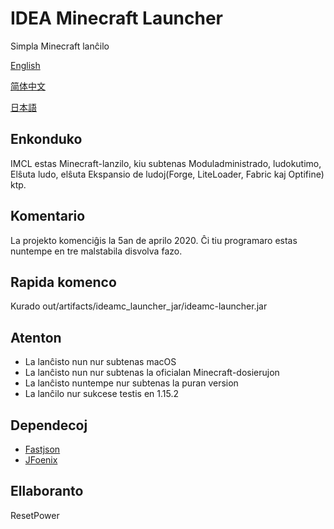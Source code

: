 # IDEA Minecraft Launcher
Simpla Minecraft lanĉilo

[English](README.md)

[简体中文](README_zh.md)

[日本語](README_ja.md)
## Enkonduko
IMCL estas Minecraft-lanzilo, kiu subtenas Moduladministrado, ludokutimo, Elŝuta ludo, elŝuta Ekspansio de ludoj(Forge, LiteLoader, Fabric kaj Optifine) ktp.
## Komentario
La projekto komenciĝis la 5an de aprilo 2020. Ĉi tiu programaro estas nuntempe en tre malstabila disvolva fazo.
## Rapida komenco
Kurado out/artifacts/ideamc_launcher_jar/ideamc-launcher.jar
## Atenton
- La lanĉisto nun nur subtenas macOS
- La lanĉisto nun nur subtenas la oficialan Minecraft-dosierujon
- La lanĉisto nuntempe nur subtenas la puran version
- La lanĉilo nur sukcese testis en 1.15.2
## Dependecoj
- [Fastjson](https://github.com/alibaba/fastjson)
- [JFoenix](https://github.com/jfoenixadmin/JFoenix)
## Ellaboranto
ResetPower